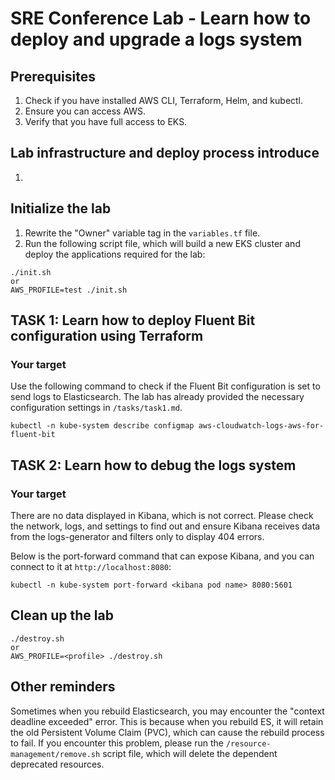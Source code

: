 # SRE Conference Lab - Learn how to deploy and upgrade a logs system

## Prerequisites

1. Check if you have installed AWS CLI, Terraform, Helm, and kubectl.
2. Ensure you can access AWS.
3. Verify that you have full access to EKS.

## Lab infrastructure and deploy process introduce
1. 

## Initialize the lab

1. Rewrite the "Owner" variable tag in the `variables.tf` file.
2. Run the following script file, which will build a new EKS cluster and deploy the applications required for the lab:

```
./init.sh
or
AWS_PROFILE=test ./init.sh
```


## TASK 1: Learn how to deploy Fluent Bit configuration using Terraform

### Your target

Use the following command to check if the Fluent Bit configuration is set to send logs to Elasticsearch. The lab has already provided the necessary configuration settings in `/tasks/task1.md`.

```
kubectl -n kube-system describe configmap aws-cloudwatch-logs-aws-for-fluent-bit
```

## TASK 2: Learn how to debug the logs system

### Your target

There are no data displayed in Kibana, which is not correct. Please check the network, logs, and settings to find out and ensure Kibana receives data from the logs-generator and filters only to display 404 errors.

Below is the port-forward command that can expose Kibana, and you can connect to it at `http://localhost:8080`:

```
kubectl -n kube-system port-forward <kibana pod name> 8080:5601
```

## Clean up the lab

```
./destroy.sh
or
AWS_PROFILE=<profile> ./destroy.sh
```

## Other reminders

Sometimes when you rebuild Elasticsearch, you may encounter the "context deadline exceeded" error. This is because when you rebuild ES, it will retain the old Persistent Volume Claim (PVC), which can cause the rebuild process to fail. If you encounter this problem, please run the `/resource-management/remove.sh` script file, which will delete the dependent deprecated resources.